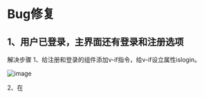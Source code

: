 # **Bug修复**

## 1、用户已登录，主界面还有登录和注册选项

解决步骤
1、给注册和登录的组件添加v-if指令，给v-if设立属性islogin。

![image](https://github.com/liaogaoqun/lioagaoqun/assets/144910617/0c685d93-bd62-4d80-b2c9-a05839151e26)

2、在<script>标签中的数据data标签内设置它为true，即默认未登录时，主界面有登录和注册组件

![image](https://github.com/liaogaoqun/lioagaoqun/assets/144910617/be073256-4370-4cf5-aceb-347af2dbfc9e)

3、在钩子函数created()内设置isloing=this.$route.params.isloing,这里的意思是获得另一个路由跳转过来时传递的isloing值

![image](https://github.com/liaogaoqun/lioagaoqun/assets/144910617/50fbd73b-611a-4069-82bb-f86c3995016b)

4、在路由跳转中设置isloing参数

![image](https://github.com/liaogaoqun/lioagaoqun/assets/144910617/e961995b-3121-4a21-834f-2a878a02e25b)


## 2、个人中心界面无法显示
  原因：数据库存在重复用户名
  错误详情：One record is expected, but the query result is multiple records（即返回值要求返回一个对象，数据库缺返回多条记录）
  解决方法：
  1、先检查数据库方法，能否正确输出查询数据
  2、给登录方法写一个重复用户名检查

  ![image](https://github.com/liaogaoqun/lioagaoqun/assets/144910617/b5b2602c-55b4-45f1-9ced-07607b13cb96)

  
